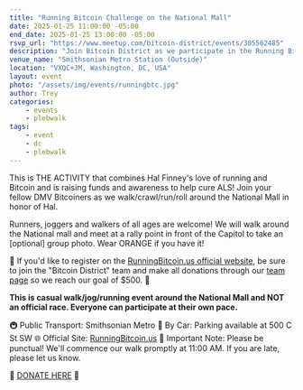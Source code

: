 ```yaml
---
title: "Running Bitcoin Challenge on the National Mall"
date: 2025-01-25 11:00:00 -05:00
end_date: 2025-01-25 13:00:00 -05:00
rsvp_url: "https://www.meetup.com/bitcoin-district/events/305562485"
description: "Join Bitcoin District as we participate in the Running Bitcoin Challenge to honor Hal Finney and raise funds to help find a cure for ALS."
venue_name: "Smithsonian Metro Station (Outside)"
location: "VXQC+JM, Washington, DC, USA"
layout: event
photo: "/assets/img/events/runningbtc.jpg"
author: Trey
categories:
    - events
    - plebwalk
tags:
    - event
    - dc
    - plebwalk
---
```


This is THE ACTIVITY that combines Hal Finney's love of running and Bitcoin and is raising funds and awareness to help cure ALS! Join your fellow DMV Bitcoiners as we walk/crawl/run/roll around the National Mall in honor of Hal.

Runners, joggers and walkers of all ages are welcome! We will walk around the National mall and meet at a rally point in front of the Capitol to take an [optional] group photo. Wear ORANGE if you have it!

🧡 If you'd like to register on the <a href="http://runningbitcoin.us/">RunningBitcoin.us official website</a>, be sure to join the "Bitcoin District" team and make all donations through our <a href="https://secure.alsnetwork.org/goto/bitcoindistrict">team page</a> so we reach our goal of $500. 🧡


<strong>This is casual walk/jog/running event around the National Mall and NOT an official race. Everyone can participate at their own pace.</strong>

🚇 Public Transport: Smithsonian Metro
🚗 By Car: Parking available at 500 C St SW
🌐 Official Site: <a href="https://secure.alsnetwork.org/goto/bitcoindistrict">RunningBitcoin.us</a>
📣 Important Note: Please be punctual! We'll commence our walk promptly at 11:00 AM. If you are late, please let us know.

🧡 <a href="https://secure.alsnetwork.org/goto/bitcoindistrict">DONATE HERE</a> 🧡